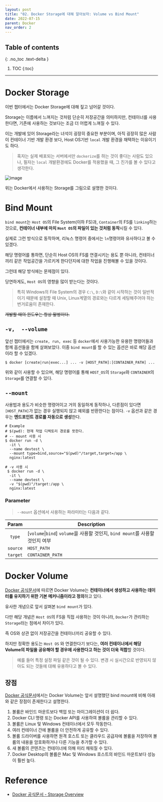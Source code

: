 ```yaml
---
layout: post
title: "02. Docker Storage에 대해 알아보자: Volume vs Bind Mount"
date: 2022-07-15
parent: Docker
nav_order: 2
---
```

## Table of contents
{: .no_toc .text-delta }

1. TOC
{:toc}
---
# Docker Storage
이번 챕터에서는 Docker Storage에 대해 짚고 넘어갈 것이다.

Storage는 이름에서 느껴지는 것처럼 단순히 저장공간을 의미하지만, 컨테이너를 사용한다면, 기존에 사용하는 것보다는 조금 더 어렵게 느껴질 수 있다.

이는 개발에 있어 Storage라는 녀석이 굉장히 중요한 부분이며, 아직 굉장히 많은 사람이 컨테이너 기반 개발 환경 보다, Host OS기반 `local` 개발 환경을 채택하는 이유이기도 하다.
> 혹자는 실제 배포되는 서버에서만 `dockerize`를 하는 것이 좋다는 사람도 있으나, 필자는 `local` 개발환경에도 Docker를 적용했을 때, 그 진가를 볼 수 있다고 생각한다.

![image](https://user-images.githubusercontent.com/59782504/179159615-2387ae9e-5beb-40c2-8b9d-f2bfed8d9a12.png)

위는 Docker에서 사용하는 Storage를 그림으로 설명한 것이다.

# Bind Mount
`bind mount`는 `Host OS`의 File System(이하 FS)과, `Container`의 FS를 `linking`하는 것으로, **컨테이너 내부에 마치 `Host OS`의 파일이 있는 것처럼 동작**시킬 수 있다. 

실제로 그런 방식으로 동작하며, 리눅스 명령어 중에서는 `ln`명령어와 유사하다고 볼 수 있겠다.

해당 명령어를 통하면, 단순히 Host OS의 FS를 연결시키는 용도 뿐 아니라, 컨테이너 끼리 같은 작업공간을 가르키게 한다던지에 대한 작업을 진행해볼 수 있을 것이다.

그런데 해당 방식에는 문제점이 있다.

당연하게도, `Host OS`의 영향을 많이 받는다는 것이다.
> 특히 Windows의 File System의 경우 `C:\`, `D:\`와 같이 시작하는 것이 일반적이기 때문에 설정할 때 Unix, Linux계열의 경로와는 다르게 세팅해주어야 하는 번거로움이 존재한다.

~~개발할 때의 윈도우는 항상 말썽이다.~~

## `-v,  --volume`
앞선 챕터에서는 `create, run, exec` 등 `docker`에서 사용가능한 유용한 명령어들과 함께 옵션들을 함께 살펴보았다.
이중 `bind mount`를 할 수 있는 옵션은 바로 해당 옵션이라 할 수 있겠다.

```shell
$ docker [create|run|exec...] ... -v [HOST_PATH]:[CONTAINER_PATH] ...
```
위와 같이 사용할 수 있으며, 해당 명령어를 통해 `HOST_OS`의 `Storage`와 `CONTAINER`의 `Storage`를 연결할 수 있다.

## `--mount`
사용법과 용도가 비슷한 명령어이고 거의 동일하게 동작하나, 다른점이 있다면 `[HOST_PATH]`가 없는 경우 실행되지 않고 예외를 반환한다는 점이다. 
`-v` 옵션과 같은 경우는 **엔드포인트 경로를 자동으로 생성**한다.
```shell
# Example
# $(pwd): 현재 작업 디렉토리 경로를 뜻한다.
# -- mount 사용 시
$ docker run -d \
  -it \
  --name devtest \
  --mount type=bind,source="$(pwd)"/target,target=/app \
  nginx:latest
  
# -v 사용 시
 $ docker run -d \
  -it \
  --name devtest \
  -v "$(pwd)"/target:/app \
  nginx:latest
```
### Parameter
> `--mount` 옵션에서 사용하는 파라미터는 다음과 같다.

|Param|Description|
|:-------:|--------------------------------------|
|`type`|\[`volume`\|`bind`\] `volume`을 사용할 것인지, `bind mount`를 사용할 것인지 여부|
|`source`|`HOST_PATH`|
|`target`|`CONTAINER_PATH`|

# Docker Volume
[Docker 공식문서](https://docs.docker.com/storage/volumes/)에 따르면 Docker Volume는 **컨테이너에서 생성하고 사용하는 데이터를 유지하기 위한 기본 메커니즘이라고 정의**하고 있다.

유사한 개념으로 앞서 살펴본 `bind mount`가 있다. 

다만 해당 개념은 `Host OS`의 FS을 직접 사용하는 것이 아니라, `Docker`가 관리하는 `Storage`라는 점에서 차이가 있다.

즉 OS와 상관 없이 저장공간을 컨테이너끼리 공유할 수 있다.

하지만 정확한 용도는 `Host OS` 와 연결한다기 보다는, **여러 컨테이너에서 해당 Volume의 파일을 공유해야 할 경우에 사용한다고 하는 것이 더욱 적합**할 것이다.
> 예를 들어 특정 설정 파일 같은 것이 될 수 있다. 변경 시 실시간으로 반영되지 않아도 되는 것들에 대해 유용하다고 볼 수 있다.

## 장점
[Docker 공식문서](https://docs.docker.com/storage/volumes/)에서는 Docker Volume는 앞서 설명했던 bind mount에 비해 아래와 같은 장점이 존재한다고 설명한다.

1. 볼륨은 바인드 마운트보다 백업 또는 마이그레이션이 더 쉽다.
2. Docker CLI 명령 또는 Docker API를 사용하여 볼륨을 관리할 수 있다.
3. 볼륨은 Linux 및 Windows 컨테이너에서 모두 작동한다.
4. 여러 컨테이너 간에 볼륨을 더 안전하게 공유할 수 있다.
5. 볼륨 드라이버를 사용하면 원격 호스트 또는 클라우드 공급자에 볼륨을 저장하여 볼륨의 내용을 암호화하거나 다른 기능을 추가할 수 있다.
6. 새 볼륨의 콘텐츠는 컨테이너에 의해 미리 채워질 수 있다.
7. Docker Desktop의 볼륨은 Mac 및 Windows 호스트의 바인드 마운트보다 성능이 훨씬 높다.

# Reference
* [Docker 공식문서 - Storage Overview](https://docs.docker.com/storage/)
